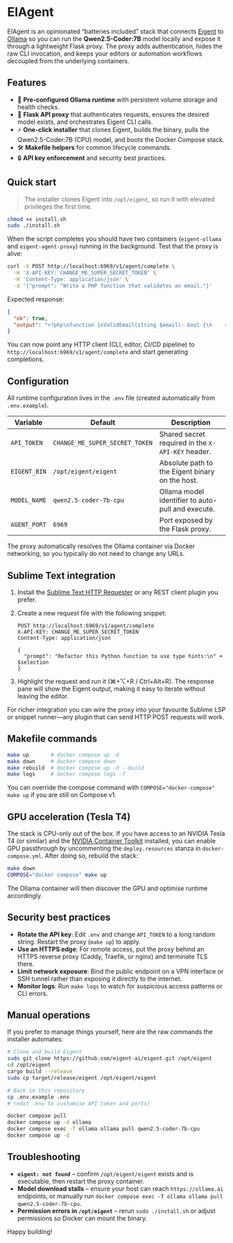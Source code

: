 # EIAgent

EIAgent is an opinionated “batteries included” stack that connects [Eigent](https://github.com/eigent-ai/eigent) to [Ollama](https://ollama.ai/) so you can run the **Qwen2.5-Coder:7B** model locally and expose it through a lightweight Flask proxy. The proxy adds authentication, hides the raw CLI invocation, and keeps your editors or automation workflows decoupled from the underlying containers.

## Features

- 🧠 **Pre-configured Ollama runtime** with persistent volume storage and health checks.
- 🤖 **Flask API proxy** that authenticates requests, ensures the desired model exists, and orchestrates Eigent CLI calls.
- ⚡ **One-click installer** that clones Eigent, builds the binary, pulls the Qwen2.5-Coder:7B (CPU) model, and boots the Docker Compose stack.
- 🛠️ **Makefile helpers** for common lifecycle commands.
- 🔒 **API key enforcement** and security best practices.

## Quick start

> The installer clones Eigent into `/opt/eigent`, so run it with elevated privileges the first time.

```bash
chmod +x install.sh
sudo ./install.sh
```

When the script completes you should have two containers (`eigent-ollama` and `eigent-agent-proxy`) running in the background. Test that the proxy is alive:

```bash
curl -X POST http://localhost:6969/v1/agent/complete \
  -H 'X-API-KEY: CHANGE_ME_SUPER_SECRET_TOKEN' \
  -H 'Content-Type: application/json' \
  -d '{"prompt": "Write a PHP function that validates an email."}'
```

Expected response:

```json
{
  "ok": true,
  "output": "<?php\nfunction isValidEmail(string $email): bool {\n    return filter_var($email, FILTER_VALIDATE_EMAIL) !== false;\n}"
}
```

You can now point any HTTP client (CLI, editor, CI/CD pipeline) to `http://localhost:6969/v1/agent/complete` and start generating completions.

## Configuration

All runtime configuration lives in the `.env` file (created automatically from `.env.example`).

| Variable     | Default                        | Description                                         |
| ------------ | ------------------------------ | --------------------------------------------------- |
| `API_TOKEN`  | `CHANGE_ME_SUPER_SECRET_TOKEN` | Shared secret required in the `X-API-KEY` header.   |
| `EIGENT_BIN` | `/opt/eigent/eigent`           | Absolute path to the Eigent binary on the host.     |
| `MODEL_NAME` | `qwen2.5-coder-7b-cpu`         | Ollama model identifier to auto-pull and execute.   |
| `AGENT_PORT` | `6969`                         | Port exposed by the Flask proxy.                    |

The proxy automatically resolves the Ollama container via Docker networking, so you typically do not need to change any URLs.

## Sublime Text integration

1. Install the [Sublime Text HTTP Requester](https://packagecontrol.io/packages/HTTP%20Requester) or any REST client plugin you prefer.
2. Create a new request file with the following snippet:

   ```http
   POST http://localhost:6969/v1/agent/complete
   X-API-KEY: CHANGE_ME_SUPER_SECRET_TOKEN
   Content-Type: application/json

   {
     "prompt": "Refactor this Python function to use type hints:\n" + $selection
   }
   ```

3. Highlight the request and run it (⌘+⌥+R / Ctrl+Alt+R). The response pane will show the Eigent output, making it easy to iterate without leaving the editor.

For richer integration you can wire the proxy into your favourite Sublime LSP or snippet runner—any plugin that can send HTTP POST requests will work.

## Makefile commands

```bash
make up       # docker compose up -d
make down     # docker compose down
make rebuild  # docker compose up -d --build
make logs     # docker compose logs -f
```

You can override the compose command with `COMPOSE="docker-compose" make up` if you are still on Compose v1.

## GPU acceleration (Tesla T4)

The stack is CPU-only out of the box. If you have access to an NVIDIA Tesla T4 (or similar) and the [NVIDIA Container Toolkit](https://docs.nvidia.com/datacenter/cloud-native/container-toolkit/latest/install-guide.html) installed, you can enable GPU passthrough by uncommenting the `deploy.resources` stanza in `docker-compose.yml`. After doing so, rebuild the stack:

```bash
make down
COMPOSE="docker compose" make up
```

The Ollama container will then discover the GPU and optimise runtime accordingly.

## Security best practices

- **Rotate the API key**: Edit `.env` and change `API_TOKEN` to a long random string. Restart the proxy (`make up`) to apply.
- **Use an HTTPS edge**: For remote access, put the proxy behind an HTTPS reverse proxy (Caddy, Traefik, or nginx) and terminate TLS there.
- **Limit network exposure**: Bind the public endpoint on a VPN interface or SSH tunnel rather than exposing it directly to the internet.
- **Monitor logs**: Run `make logs` to watch for suspicious access patterns or CLI errors.

## Manual operations

If you prefer to manage things yourself, here are the raw commands the installer automates:

```bash
# Clone and build Eigent
sudo git clone https://github.com/eigent-ai/eigent.git /opt/eigent
cd /opt/eigent
cargo build --release
sudo cp target/release/eigent /opt/eigent/eigent

# Back in this repository
cp .env.example .env
# (edit .env to customise API token and ports)

docker compose pull
docker compose up -d ollama
docker compose exec -T ollama ollama pull qwen2.5-coder-7b-cpu
docker compose up -d
```

## Troubleshooting

- **`eigent: not found`** – confirm `/opt/eigent/eigent` exists and is executable, then restart the proxy container.
- **Model download stalls** – ensure your host can reach `https://ollama.ai` endpoints, or manually run `docker compose exec -T ollama ollama pull qwen2.5-coder-7b-cpu`.
- **Permission errors in `/opt/eigent`** – rerun `sudo ./install.sh` or adjust permissions so Docker can mount the binary.

Happy building!

